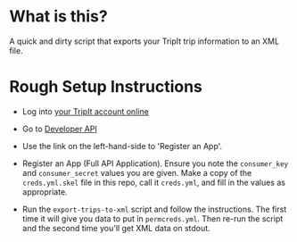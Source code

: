 # What is this?

A quick and dirty script that exports your TripIt trip information to an XML file.

# Rough Setup Instructions

* Log into [your TripIt account online](http://www.tripit.com/web/)

* Go to [Developer API](http://www.tripit.com/developer/)

* Use the link on the left-hand-side to 'Register an App'.

* Register an App (Full API Application). Ensure you note the `consumer_key` and
  `consumer_secret` values you are given. Make a copy of the `creds.yml.skel`
  file in this repo, call it `creds.yml`, and fill in the values as appropriate.

* Run the `export-trips-to-xml` script and follow the instructions. The first
  time it will give you data to put in `permcreds.yml`. Then re-run the script
  and the second time you'll get XML data on stdout.
